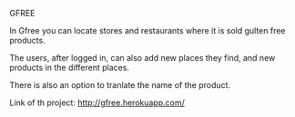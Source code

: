 GFREE

In Gfree you can locate stores and restaurants where it is sold gulten free products. 

The users, after logged in, can also add new places they find, and new products in the different places.

There is also an option to tranlate the name of the product.


Link of th project: http://gfree.herokuapp.com/
